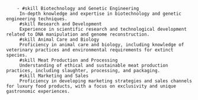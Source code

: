         - #skill Biotechnology and Genetic Engineering
         In-depth knowledge and expertise in biotechnology and genetic engineering techniques.
         #skill Research and Development
         Experience in scientific research and technological development related to DNA manipulation and genome reconstruction.
         #skill Animal Care and Biology
         Proficiency in animal care and biology, including knowledge of veterinary practices and environmental requirements for extinct species.
         #skill Meat Production and Processing
         Understanding of ethical and sustainable meat production practices, including slaughter, processing, and packaging.
         #skill Marketing and Sales
         Proficiency in developing marketing strategies and sales channels for luxury food products, with a focus on exclusivity and unique gastronomic experiences.

